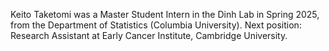 Keito Taketomi was a Master Student Intern in the Dinh Lab in Spring 2025, from the Department of Statistics (Columbia University).
Next position: Research Assistant at Early Cancer Institute, Cambridge University.
